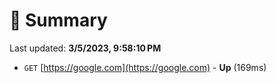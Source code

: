# 📖 Summary
Last updated: **3/5/2023, 9:58:10 PM**

- `GET` [https://google.com](https://google.com) - **Up** (169ms)
